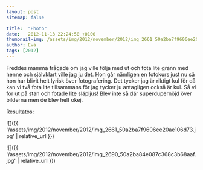 ```yaml
---
layout: post
sitemap: false

title:  "Photo"
date:   2012-11-13 22:24:50 +0100
thumbnail-img: /assets/img/2012/november/2012/img_2661_50a2ba7f9606ee20ae106d73.jpg
author: Eva
tags: [2012]
---
```


Freddes mamma frågade om jag ville följa med ut och fota lite grann med henne och självklart ville jag ju det. Hon går nämligen en fotokurs just nu så hon har blivit helt lyrisk över fotografering. Det tycker jag är riktigt kul för då kan vi två fota lite tillsammans för jag tycker ju antagligen också är kul. Så vi for ut på stan och fotade lite släpljus! Blev inte så där superdupernöjd över bilderna men de blev helt okej. 

Resultatos:

![]({{ '/assets/img/2012/november/2012/img_2661_50a2ba7f9606ee20ae106d73.jpg'  | relative_url }})

![]({{ '/assets/img/2012/november/2012/img_2690_50a2ba84e087c368c3b68aaf.jpg'  | relative_url }})

